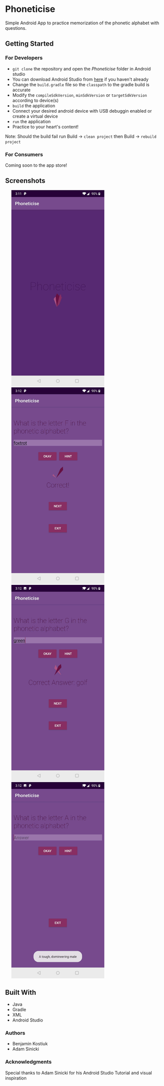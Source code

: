 # Phoneticise
Simple Android App to practice memorization of the phonetic alphabet with questions.

## Getting Started 

### For Developers
* ```git clone``` the repository and open the _Phoneticise_ folder in Android studio
* You can download Android Studio from [here](https://developer.android.com/studio/install) if you haven't already
* Change the ```build.gradle``` file so the ```classpath``` to the gradle build is accurate
* Modify the ```compileSdkVersion```, ```minSdkVersion``` or ```targetSdkVersion``` according to device(s)
* ```build``` the application
* Connect your desired android device with USB debuggin enabled or create a virtual device
* ```run``` the application
* Practice to your heart's content!

Note: Should the build fail run Build -> ```clean project``` then Build -> ```rebuild project```

### For Consumers
Coming soon to the app store!

## Screenshots
<img src="Screenshots/Screenshot_20190309-151155.jpg" alt="Screenshot1" title="Splash Page" width="300" hspace="20"/><img src="Screenshots/Screenshot_20190309-151242.jpg" alt="Screenshot2" title="Correct Answer" width="300" hspace="20"/>
<img src="Screenshots/Screenshot_20190309-151224.jpg" alt="Screenshot3" title="Incorrect Answer" width="300" hspace="20"/><img src="Screenshots/Screenshot_20190309-151253.jpg" alt="Screenshot4" title="Hint" width="300" hspace="20"/>

## Built With
* Java
* Gradle
* XML
* Android Studio

### Authors
* Benjamin Kostiuk
* Adam Sinicki

### Acknowledgments
Special thanks to Adam Sinicki for his Android Studio Tutorial and visual inspiration

